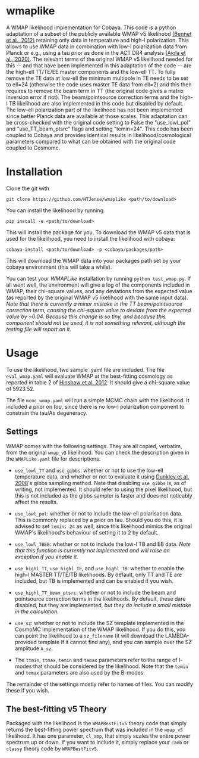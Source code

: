 # wmaplike

A WMAP likelihood implementation for Cobaya. This code is a python adaptation of a subset of the publicly available WMAP v5 likelihood [(Bennet et al., 2012)](https://arxiv.org/pdf/1212.5225) retaining only data in temperature and high-l polarization. This allows to use WMAP data in combination with low-l polarization data from Planck or e.g., using a tau prior as done in the ACT DR4 analysis [(Aiola et al., 2020)](https://arxiv.org/abs/2007.07288). 
The relevant terms of the original WMAP v5 likelihood needed for this -- and that have been implemented in this adaptation of the code -- are the high-ell TT/TE/EE master components and the low-ell TT. To fully remove the TE data at low-ell the minimum multipole in TE needs to be set to ell=24 (otherwise the code uses master TE data from ell=2) and this then requires to remove the beam term in TT (the original code gives a matrix inversion error if not). The beam/pointsource correction terms and the high-l TB likelihood are also implemented in this code but disabled by default. The low-ell polarization part of the likelihood has not been implemented since better Planck data are available at those scales. 
This adaptation can be cross-checked with the original code setting to False the "use_lowl_pol" and "use_TT_beam_ptsrc" flags and setting "temin=24". This code has been coupled to Cobaya and provides identical results in likelihood/cosmological parameters compared to what can be obtained with the original code coupled to Cosmomc.

# Installation

Clone the git with

``git clone https://github.com/HTJense/wmaplike <path/to/download>``

You can install the likelihood by running

``pip install -e <path/to/download>``

This will install the package for you. To download the WMAP v5 data that is used for the likelihood, you need to install the likelihood with cobaya:

``cobaya-install <path/to/download> -p <cobaya/packages/path>``

This will download the WMAP data into your packages path set by your cobaya environment (this will take a while).

You can test your _WMAPLike_ installation by running `python test_wmap.py`. If all went well, the environment will give a log of the components included in WMAP, their chi-square values, and any deviations from the expected value (as reported by the original WMAP v5 likelihood with the same input data). _Note that there is currently a minor mistake in the TT beam/pointsource correction term, causing the chi-square value to deviate from the expected value by ~0.04. Because this change is so tiny, and because this component should not be used, it is not something relevant, although the testing file will report on it._

# Usage

To use the likelihood, two sample .yaml file are included. The file `eval_wmap.yaml` will evaluate WMAP at the best-fitting cosmology as reported in table 2 of [Hinshaw et al. 2012](https://arxiv.org/abs/1212.5226). It should give a chi-square value of 5923.52.

The file `mcmc_wmap.yaml` will run a simple MCMC chain with the likelihood. It included a prior on _tau_, since there is no low-l polarization component to constrain the tau/As degeneracy.

## Settings

WMAP comes with the following settings. They are all copied, verbatim, from the original `wmap_v5` likelihood. You can check the description given in the `WMAPLike.yaml` file for descriptions.

- `use_lowl_TT` and `use_gibbs`: whether or not to use the low-ell temperature data, and whether or not to evaluate it using [Dunkley et al. 2008](https://arxiv.org/pdf/0803.0586)'s gibbs sampling method. Note that disabling `use_gibbs` is, as of writing, not implemented. It should refer to using the pixel likelihood, but this is not included as the gibbs sampler is faster and does not noticably affect the results.

- `use_lowl_pol`: whether or not to include the low-ell polarisation data. This is commonly replaced by a prior on tau. Should you do this, it is advised to set `temin: 24` as well, since this likelihood mimics the original WMAP's likelihood's behaviour of setting it to 2 by default.

- `use_lowl_TBEB`: whether or not to include the low-l TB and EB data. _Note that this function is currently not implemented and will raise an exception if you enable it._

- `use_highl_TT`, `use_highl_TE`, and `use_highl_TB`: whether to enable the high-l MASTER TT/TE/TB likelihoods. By default, only TT and TE are included, but TB is implemented and can be enabled if you wish.

- `use_highl_TT_beam_ptsrc`: whether or not to include the beam and pointsource correction terms in the likelihoods. By default, these dare disabled, but they are implemented, _but they do include a small mistake in the calculation._

- `use_sz`: whether or not to include the SZ template implemented in the CosmoMC implementation of the WMAP likelihood. If you do this, you can point the likelihood to a `sz_filename` (it will download the LAMBDA-provided template if it cannot find any), and you can sample over the SZ amplitude `A_sz`.

- The `ttmin`, `ttmax`, `temin` and `temax` parameters refer to the range of l-modes that should be considered by the likelihood. Note that the `temin` and `temax` parameters are also used by the B-modes.

The remainder of the settings mostly refer to names of files. You can modify these if you wish.

## The best-fitting v5 Theory

Packaged with the likelihood is the `WMAPBestFitv5` theory code that simply returns the best-fitting power spectrum that was included in the `wmap_v5` likelihood. It has one parameter, `cl_amp`, that simply scales the entire power spectrum up or down. If you want to include it, simply replace your `camb` or `classy` theory code by `WMAPBestFitv5`.

